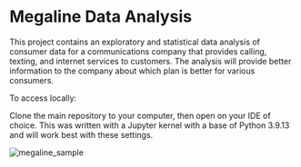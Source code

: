 # Megaline Data Analysis

This project contains an exploratory and statistical data analysis of consumer data for a communications company that provides calling, texting, and internet services to customers. The analysis will provide better information to the company about which plan is better for various consumers.

To access locally:

Clone the main repository to your computer, then open on your IDE of choice. This was written with a Jupyter kernel with a base of Python 3.9.13 and will work best with these settings.

![megaline_sample](https://github.com/LDeYoung17/megaline-practicum/assets/70500225/eeda0358-f93e-4a5c-a8e0-e9d80c929e80)

